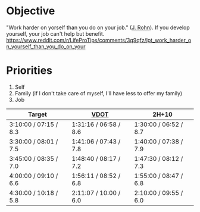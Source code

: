 # Objective

"Work harder on yorself than you do on your job." ([J. Rohn](https://www.youtube.com/watch?v=JfA-qNWLBHo)). If you develop yourself, your job can't help but benefit.
https://www.reddit.com/r/LifeProTips/comments/3q9qfz/lpt_work_harder_on_yourself_than_you_do_on_your

# Priorities
1. Self
2. Family (if I don't take care of myself, I'll have less to offer my family)
3. Job

| Target | [VDOT](https://runsmartproject.com/calculator/) | 2H+10 |
|--------|------|-------|
| 3:10:00 / 07:15 / 8.3 | 1:31:16 / 06:58 / 8.6 | 1:30:00 / 06:52 / 8.7 |
| 3:30:00 / 08:01 / 7.5 | 1:41:06 / 07:43 / 7.8 | 1:40:00 / 07:38 / 7.9 |
| 3:45:00 / 08:35 / 7.0 | 1:48:40 / 08:17 / 7.2 | 1:47:30 / 08:12 / 7.3 |
| 4:00:00 / 09:10 / 6.6 | 1:56:11 / 08:52 / 6.8 | 1:55:00 / 08:47 / 6.8 |
| 4:30:00 / 10:18 / 5.8 | 2:11:07 / 10:00 / 6.0 | 2:10:00 / 09:55 / 6.0 |

